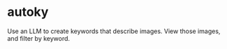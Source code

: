 # autoky
Use an LLM to create keywords that describe images. View those images, and filter by keyword.
